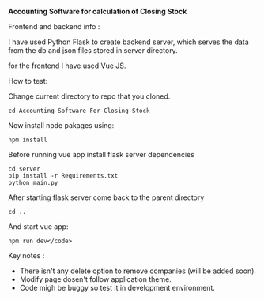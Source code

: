 **Accounting Software for calculation of Closing Stock**

Frontend and backend info :

I have used Python Flask to create backend server, which serves the data from the db and json files stored in server directory.

for the frontend I have used Vue JS.

How to test:

Change current directory to repo that you cloned.

```
cd Accounting-Software-For-Closing-Stock
```

Now install node pakages using:

```
npm install
```

Before running vue app install flask server dependencies 

```
cd server
pip install -r Requirements.txt
python main.py
```

After starting flask server come back to the parent directory

```
cd ..
```

And start vue app:

```
npm run dev</code>
```


Key notes :

- There isn't any delete option to remove companies (will be added soon).
- Modify page dosen't follow application theme.
- Code migh be buggy so test it in development environment. 

